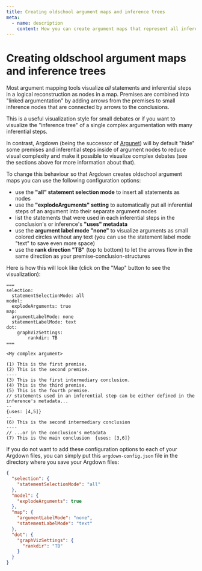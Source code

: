 ```yaml
---
title: Creating oldschool argument maps and inference trees
meta:
  - name: description
    content: How you can create argument maps that represent all inferential steps and premises as nodes
---
```


# Creating oldschool argument maps and inference trees

Most argument mapping tools visualize _all_ statements and inferential steps in a logical reconstruction as nodes in a map. Premises are combined into "linked argumentation" by adding arrows from the premises to small inference nodes that are connected by arrows to the conclusions.

This is a useful visualization style for small debates or if you want to visualize the "inference tree" of a single complex argumentation with many inferential steps.

In contrast, Argdown (being the successor of [Argunet](https://argunet.org)) will by default "hide" some premises and inferential steps inside of argument nodes to reduce visual complexity and make it possible to visualize complex debates (see the sections above for more information about that).

To change this behaviour so that Argdown creates oldschool argument maps you can use the following configuration options:

- use the **"all" statement selection mode** to insert all statements as nodes
- use the **"explodeArguments" setting** to automatically put all inferential steps of an argument into their separate argument nodes
- list the statements that were used in each inferential steps in the conclusion's or inference's **"uses" metadata**
- use the **argument label mode "none"** to visualize arguments as small colored circles without any text (you can use the statement label mode "text" to save even more space)
- use the **rank direction "TB"** (top to bottom) to let the arrows flow in the same direction as your premise-conclusion-structures

Here is how this will look like (click on the "Map" button to see the visualization):

```argdown
===
selection:
  statementSelectionMode: all
model:
  explodeArguments: true
map:
  argumentLabelMode: none
  statementLabelMode: text
dot:
    graphVizSettings:
        rankdir: TB
===

<My complex argument>

(1) This is the first premise.
(2) This is the second premise.
----
(3) This is the first intermediary conclusion.
(4) This is the third premise.
(5) This is the fourth premise.
// statements used in an inferential step can be either defined in the inference's metadata...
--
{uses: [4,5]}
--
(6) This is the second intermediary conclusion
----
// ...or in the conclusion's metadata
(7) This is the main conclusion  {uses: [3,6]}

```

If you do not want to add these configuration options to each of your Argdown files, you can simply put this `argdown-config.json` file in the directory where you save your Argdown files:

```json
{
  "selection": {
    "statementSelectionMode": "all"
  },
  "model": {
    "explodeArguments": true
  },
  "map": {
    "argumentLabelMode": "none",
    "statementLabelMode": "text"
  },
  "dot": {
    "graphVizSettings": {
      "rankdir": "TB"
    }
  }
}
```
